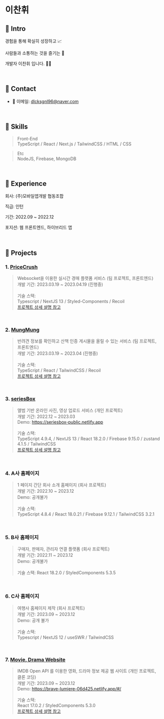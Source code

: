 # 이찬휘

## 📌 Intro

경험을 통해 확실히 성장하고 📈

사람들과 소통하는 것을 즐기는 🤲

개발자 이찬휘 입니다. 🧑‍💻

</br>

## 📌 Contact

- 📧 이메일: dlcksgnl96@naver.com

</br>

## 📌 Skills
> Front-End </br>
> TypeScript / React / Next.js / TailwindCSS / HTML / CSS </br>

> Etc </br>
> NodeJS, Firebase, MongoDB
          

</br>

## 📌 Experience

회사: (주)모바일앱개발 협동조합

직급: 인턴

기간: 2022.09 ~ 2022.12

포지션: 웹 프론트엔드, 하이브리드 앱

</br>

## 📌 Projects

### 1. [PriceCrush](https://github.com/PriceCrush/PriceCrush---Client)  


> Websocket을 이용한 실시간 경매 플랫폼 서비스 (팀 프로젝트, 프론트엔드) </br>
> 개발 기간: 2023.03.19 ~ 2023.04.19 (진행중) </br>
> </br>
> 기술 스택:  </br>
> Typescript / NextJS 13 / Styled-Components / Recoil  
> [프로젝트 상세 설명 참고](https://github.com/PriceCrush/PriceCrush---Client)

</br>

### 2.  [MungMung](https://github.com/MungMungSideProject/mung_front)

> 반려견 정보를 확인하고 산책 인증 게시물을 올릴 수 있는 서비스 (팀 프로젝트, 프론트엔드) </br>
> 개발 기간: 2023.03.19 ~ 2023.04 (진행중) </br>
> </br>
> 기술 스택: </br>
> TypeScript / React / TailwindCSS / Recoil </br>
> [프로젝트 상세 설명 참고](https://github.com/MungMungSideProject/mung_front)

</br>

### 3.  [seriesBox](https://github.com/Strongorange/SeriesBox)

> 앨범 기반 온라인 사진, 영상 업로드 서비스 (개인 프로젝트) </br>
> 개발 기간: 2022.12 ~ 2023.03 </br>
> Demo: https://seriesbox-public.netlify.app </br>
> </br>
> 기술 스택: </br>
> TypeScript 4.9.4, / NextJS 13 / React 18.2.0 / Firebase 9.15.0 / zustand 4.1.5 / TailwindCSS </br>
> [프로젝트 상세 설명 참고](https://github.com/Strongorange/SeriesBox)

</br>

### 4.  A사 홈페이지

> 1 페이지 간단 회사 소개 홈페이지 (회사 프로젝트) </br>
> 개발 기간: 2022.10 ~ 2023.12 </br>
> Demo: 공개불가 </br>
> </br>
> 기술 스택: </br>
> TypeScript 4.8.4 / React 18.0.21 / Firebase 9.12.1 / TailwindCSS 3.2.1

</br>

### 5.  B사 홈페이지

> 구매자, 판매자, 관리자 연결 플랫폼 (회사 프로젝트) </br>
> 개발 기간: 2022.11 ~ 2023.12 </br>
> Demo: 공개불가 </br>
> </br>
> 기술 스택: 
> React 18.2.0 /  StyledComponents 5.3.5
> 
</br>

### 6.  C사 홈페이지

> 여행사 홈페이지 제작 (회사 프로젝트) </br>
> 개발 기간: 2023.09 ~ 2023.12 </br>
> Demo: 공개 불가 </br>
> </br>
> 기술 스택: </br>
> Typescript / NextJS 12 / useSWR / TailwindCSS 

</br>
 
### 7. [Movie, Drama Website](https://github.com/Strongorange/popcorn)

> IMDB Open API 를 이용한 영화, 드라마 정보 제공 웹 사이트 (개인 프로젝트, 클론 코딩)</br>
> 개발 기간: 2023.09 ~ 2023.12 </br>
> Demo: https://brave-lumiere-06d425.netlify.app/#/ </br>
> </br>
> 기술 스택: </br>
> React 17.0.2 / StyledComponents 5.3.0 </br>
> [프로젝트 상세 설명 참고](https://github.com/Strongorange/popcorn)

</br>

